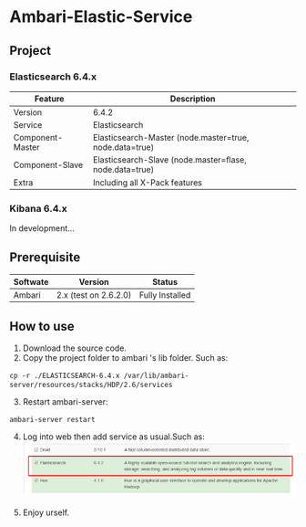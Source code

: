 # Ambari-Elastic-Service

## Project
### Elasticsearch 6.4.x
|  Feature   |  Description       |
| -----------| -----------------|
| Version | 6.4.2 |
| Service | Elasticsearch |
| Component-Master | Elasticsearch-Master (node.master=true, node.data=true) |
| Component-Slave | Elasticsearch-Slave (node.master=flase, node.data=true)  |
| Extra | Including all X-Pack features |

### Kibana 6.4.x
In development...


## Prerequisite
|  Softwate   |  Version | Status  |
| -----------| -----------------| -----------------|
| Ambari | 2.x (test on 2.6.2.0) | Fully Installed |


## How to use
1. Download the source code.
2. Copy the project folder to ambari 's lib folder. Such as:
```
cp -r ./ELASTICSEARCH-6.4.x /var/lib/ambari-server/resources/stacks/HDP/2.6/services
```
3. Restart ambari-server:
```
ambari-server restart
```
4. Log into web then add service as usual.Such as:
![image](https://github.com/BalaBalaYi/Ambari-Elastic-Service/blob/master/doc/es-ambari-1.png)

5. Enjoy urself.
